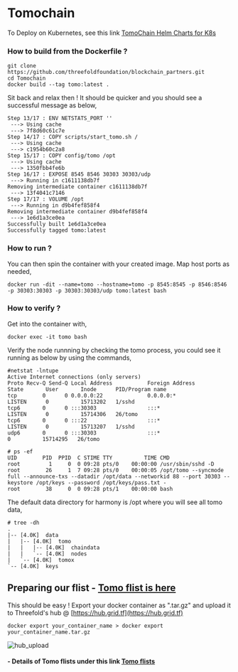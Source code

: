 # Tomochain

To Deploy on Kubernetes, see this link  [TomoChain Helm Charts for K8s](helm)

### How to build from the Dockerfile ?

```
git clone https://github.com/threefoldfoundation/blockchain_partners.git
cd Tomochain
docker build --tag tomo:latest .
```

Sit back and relax then ! It should be quicker and you should see a successful message as below,

```
Step 13/17 : ENV NETSTATS_PORT ''
 ---> Using cache
 ---> 7f8d60c61c7e
Step 14/17 : COPY scripts/start_tomo.sh /
 ---> Using cache
 ---> c1954b60c2a8
Step 15/17 : COPY config/tomo /opt
 ---> Using cache
 ---> 1350fbb4fe6b
Step 16/17 : EXPOSE 8545 8546 30303 30303/udp
 ---> Running in c1611138db7f
Removing intermediate container c1611138db7f
 ---> 13f4041c7146
Step 17/17 : VOLUME /opt
 ---> Running in d9b4fef858f4
Removing intermediate container d9b4fef858f4
 ---> 1e6d1a3ce0ea
Successfully built 1e6d1a3ce0ea
Successfully tagged tomo:latest
```

### How to run ?

You can then spin the container with your created image. Map host ports as needed,

```docker run -dit --name=tomo --hostname=tomo -p 8545:8545 -p 8546:8546 -p 30303:30303 -p 30303:30303/udp tomo:latest bash```


### How to verify ?
Get into the container with,

```docker exec -it tomo bash```

Verify the node runnning by checking the tomo process, you could see it running as below by using the commands,

```
#netstat -lntupe
Active Internet connections (only servers)
Proto Recv-Q Send-Q Local Address           Foreign Address         State       User       Inode      PID/Program name
tcp        0      0 0.0.0.0:22              0.0.0.0:*               LISTEN      0          15713202   1/sshd
tcp6       0      0 :::30303                :::*                    LISTEN      0          15714306   26/tomo
tcp6       0      0 :::22                   :::*                    LISTEN      0          15713207   1/sshd
udp6       0      0 :::30303                :::*                                0          15714295   26/tomo

# ps -ef
UID        PID  PPID  C STIME TTY          TIME CMD
root         1     0  0 09:28 pts/0    00:00:00 /usr/sbin/sshd -D
root        26     1  7 09:28 pts/0    00:00:05 /opt/tomo --syncmode full --announce-txs --datadir /opt/data --networkid 88 --port 30303 --keystore /opt/keys --password /opt/keys/pass.txt -
root        38     0  0 09:28 pts/1    00:00:00 bash
```

The default data directory for harmony is /opt where you will see all tomo data,

```
# tree -dh
.
|-- [4.0K]  data
|   |-- [4.0K]  tomo
|   |   |-- [4.0K]  chaindata
|   |   `-- [4.0K]  nodes
|   `-- [4.0K]  tomox
`-- [4.0K]  keys

```

## Preparing our flist - [Tomo flist is here](flist.md)

This should be easy ! Export your docker container as ".tar.gz" and upload it to Threefold's hub @ [https://hub.grid.tf](https://hub.grid.tf)

```docker export your_container_name > docker export your_container_name.tar.gz```

![hub_upload](images/upload_hub.jpg)

#### - Details of Tomo flists under this link [Tomo flists](flist.md)
